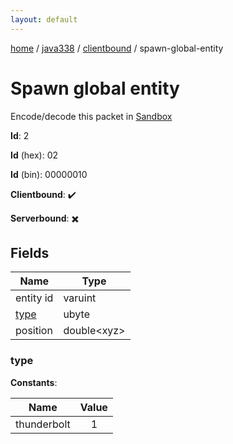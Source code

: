 ```yaml
---
layout: default
---
```


[home](/)  /  [java338](/protocol/java338)  /  [clientbound](/protocol/java338/clientbound)  /  spawn-global-entity

# Spawn global entity

Encode/decode this packet in [Sandbox](../../../sandbox/java338#Clientbound.SpawnGlobalEntity)

**Id**: 2

**Id** (hex): 02

**Id** (bin): 00000010

**Clientbound**: ✔️

**Serverbound**: ✖️

## Fields

Name | Type
---|---
entity id | varuint
[type](#type) | ubyte
position | double&lt;xyz&gt;

### type

**Constants**:

Name | Value
---|:---:
thunderbolt | 1
